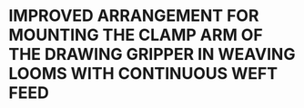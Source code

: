 # IMPROVED ARRANGEMENT FOR MOUNTING THE CLAMP ARM OF THE DRAWING GRIPPER IN WEAVING LOOMS WITH CONTINUOUS WEFT FEED
